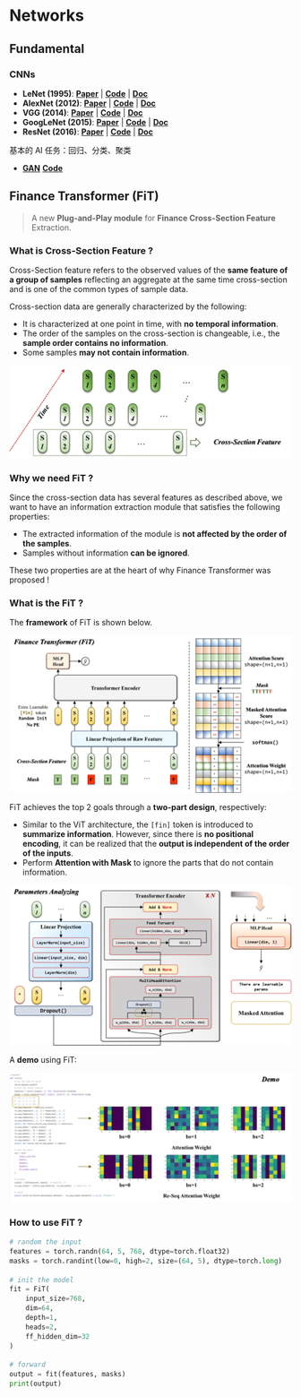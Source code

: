# Networks

## Fundamental

### CNNs

- **LeNet (1995)**: [**Paper**](https://ieeexplore.ieee.org/document/726791) | [**Code**]( cnns/le_net.py ) | [**Doc**](https://d2l.ai/chapter_convolutional-neural-networks/lenet.html)
- **AlexNet (2012)**: [**Paper**](https://dl.acm.org/doi/10.1145/3065386) | [**Code**]( cnns/alex_net.py) | [**Doc**](https://d2l.ai/chapter_convolutional-modern/alexnet.html)
- **VGG (2014)**: [**Paper**](https://arxiv.org/abs/1409.1556) | [**Code**]( cnns/vgg.py ) | [**Doc**](https://d2l.ai/chapter_convolutional-modern/vgg.html)
- **GoogLeNet (2015)**: [**Paper**](https://ieeexplore.ieee.org/document/7298594) | [**Code**]( cnns/google_net.py ) | [**Doc**](https://d2l.ai/chapter_convolutional-modern/googlenet.html)
- **ResNet (2016)**: [**Paper**](https://ieeexplore.ieee.org/document/7780459) | [**Code**]( cnns/res_net.py) | [**Doc**](https://d2l.ai/chapter_convolutional-modern/resnet.html)



基本的 AI 任务：回归、分类、聚类

- [**GAN**](https://juejin.cn/post/7120443914854613029) [**Code**](https://github.com/wsj-create/GAN/blob/master/test_gan.py)



## Finance Transformer (FiT)

> A new **Plug-and-Play module** for **Finance Cross-Section Feature** Extraction.

### What is Cross-Section Feature ?

Cross-Section feature refers to the observed values of the **same feature of a group of samples** reflecting an aggregate at the same time cross-section and is one of the common types of sample data.

Cross-section data are generally characterized by the following:
- It is characterized at one point in time, with **no temporal information**.
- The order of the samples on the cross-section is changeable, i.e., the **sample order contains no information**.
- Some samples **may not contain information**.

<img src="./README.assets/What is Cross-Section Feature.png" alt="What is Cross-Section Feature.png" style="zoom:60%;" />

### Why we need FiT ?

Since the cross-section data has several features as described above, we want to have an information extraction module that satisfies the following properties:
- The extracted information of the module is **not affected by the order of the samples**.
- Samples without information **can be ignored**.

These two properties are at the heart of why Finance Transformer was proposed !

### What is the FiT ?

The **framework** of FiT is shown below.

<img src="./README.assets/FiT_Framework.png" alt="FiT_Framework.png" style="zoom:50%;" />

FiT achieves the top 2 goals through a **two-part design**, respectively:
- Similar to the ViT architecture, the `[fin]` token is introduced to **summarize information**. However, since there is **no positional encoding**, it can be realized that the **output is independent of the order of the inputs**.
- Perform **Attention with Mask** to ignore the parts that do not contain information.

<img src="./README.assets/detail_of_FiT.png" alt="detail_of_FiT.png" style="zoom:50%;" />

A **demo** using FiT:

<img src="./README.assets/FiT_Demo.png" alt="FiT_Demo.png" style="zoom:50%;" />

### How to use FiT ?

```python
# random the input
features = torch.randn(64, 5, 768, dtype=torch.float32)
masks = torch.randint(low=0, high=2, size=(64, 5), dtype=torch.long)

# init the model
fit = FiT(
    input_size=768,
    dim=64,
    depth=1,
    heads=2,
    ff_hidden_dim=32
)

# forward
output = fit(features, masks)
print(output)
```

